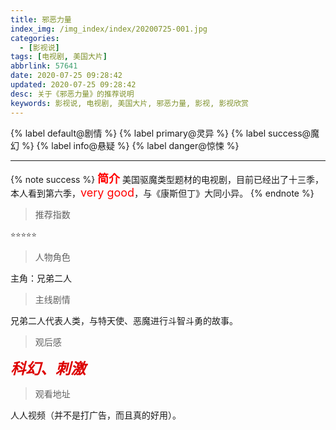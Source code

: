```yaml
---
title: 邪恶力量
index_img: /img_index/index/20200725-001.jpg
categories:
  - [影视说]
tags: [电视剧, 美国大片]
abbrlink: 57641
date: 2020-07-25 09:28:42
updated: 2020-07-25 09:28:42
desc: 关于《邪恶力量》的推荐说明
keywords: 影视说, 电视剧, 美国大片, 邪恶力量, 影视, 影视欣赏
---
```



{% label default@剧情 %} {% label primary@灵异 %} {% label success@魔幻 %} {% label info@悬疑 %} {% label danger@惊悚 %}


<!-- more -->
<hr />

{% note success %}
<font size="4" color="red">**简介**</font>
美国驱魔类型题材的电视剧，目前已经出了十三季，本人看到第六季，<font size=4.5 color='red'>very good</font>，与《康斯但丁》大同小异。
{% endnote %}

> 推荐指数

    ⭐️⭐️⭐️⭐️⭐️

> 人物角色

主角：兄弟二人


> 主线剧情

兄弟二人代表人类，与特天使、恶魔进行斗智斗勇的故事。


> 观后感

***<font color="#dd0000" size="5">科幻、刺激</font>***

> 观看地址

人人视频（并不是打广告，而且真的好用）。
